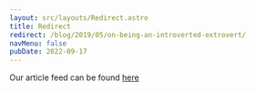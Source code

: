 ```yaml
---
layout: src/layouts/Redirect.astro
title: Redirect
redirect: /blog/2019/05/on-being-an-introverted-extrovert/
navMenu: false
pubDate: 2022-09-17
---
```

<div>
Our article feed can be found <a href="/blog/2019/05/on-being-an-introverted-extrovert/">here</a>
</div>
